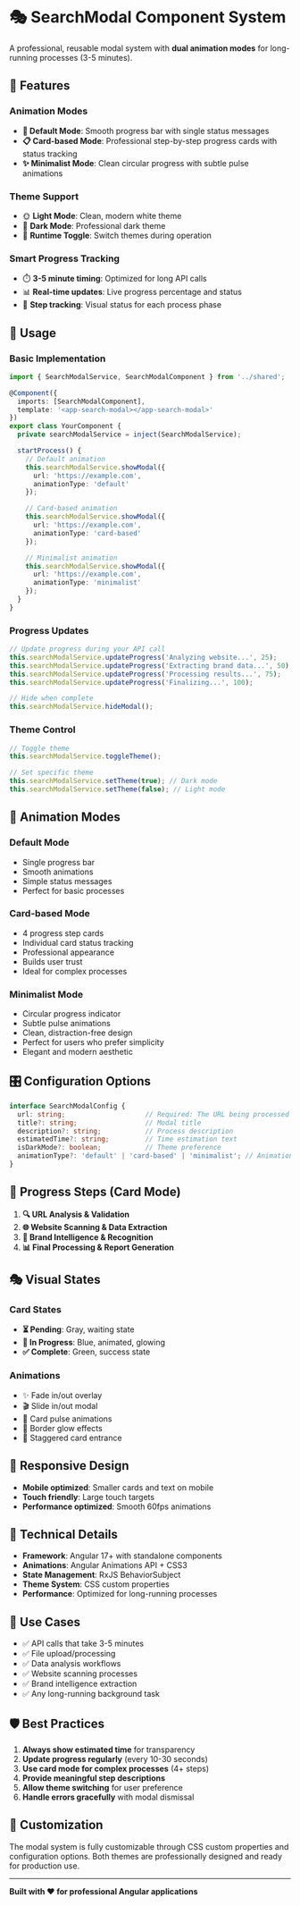 # 🎭 SearchModal Component System

A professional, reusable modal system with **dual animation modes** for long-running processes (3-5 minutes).

## 🚀 Features

### **Animation Modes**
- **🎯 Default Mode**: Smooth progress bar with single status messages
- **📋 Card-based Mode**: Professional step-by-step progress cards with status tracking
- **✨ Minimalist Mode**: Clean circular progress with subtle pulse animations

### **Theme Support**
- 🌞 **Light Mode**: Clean, modern white theme
- 🌙 **Dark Mode**: Professional dark theme
- 🔄 **Runtime Toggle**: Switch themes during operation

### **Smart Progress Tracking**
- ⏱️ **3-5 minute timing**: Optimized for long API calls
- 📊 **Real-time updates**: Live progress percentage and status
- 🎯 **Step tracking**: Visual status for each process phase

## 📱 Usage

### **Basic Implementation**

```typescript
import { SearchModalService, SearchModalComponent } from '../shared';

@Component({
  imports: [SearchModalComponent],
  template: '<app-search-modal></app-search-modal>'
})
export class YourComponent {
  private searchModalService = inject(SearchModalService);

  startProcess() {
    // Default animation
    this.searchModalService.showModal({
      url: 'https://example.com',
      animationType: 'default'
    });

    // Card-based animation  
    this.searchModalService.showModal({
      url: 'https://example.com',
      animationType: 'card-based'
    });

    // Minimalist animation
    this.searchModalService.showModal({
      url: 'https://example.com',
      animationType: 'minimalist'
    });
  }
}
```

### **Progress Updates**

```typescript
// Update progress during your API call
this.searchModalService.updateProgress('Analyzing website...', 25);
this.searchModalService.updateProgress('Extracting brand data...', 50);
this.searchModalService.updateProgress('Processing results...', 75);
this.searchModalService.updateProgress('Finalizing...', 100);

// Hide when complete
this.searchModalService.hideModal();
```

### **Theme Control**

```typescript
// Toggle theme
this.searchModalService.toggleTheme();

// Set specific theme
this.searchModalService.setTheme(true); // Dark mode
this.searchModalService.setTheme(false); // Light mode
```

## 🎨 Animation Modes

### **Default Mode**
- Single progress bar
- Smooth animations
- Simple status messages
- Perfect for basic processes

### **Card-based Mode**
- 4 progress step cards
- Individual card status tracking
- Professional appearance
- Builds user trust
- Ideal for complex processes

### **Minimalist Mode**
- Circular progress indicator
- Subtle pulse animations
- Clean, distraction-free design
- Perfect for users who prefer simplicity
- Elegant and modern aesthetic

## 🎛️ Configuration Options

```typescript
interface SearchModalConfig {
  url: string;                    // Required: The URL being processed
  title?: string;                 // Modal title
  description?: string;           // Process description
  estimatedTime?: string;         // Time estimation text
  isDarkMode?: boolean;           // Theme preference
  animationType?: 'default' | 'card-based' | 'minimalist'; // Animation mode
}
```

## 🔄 Progress Steps (Card Mode)

1. **🔍 URL Analysis & Validation**
2. **🌐 Website Scanning & Data Extraction**  
3. **🏢 Brand Intelligence & Recognition**
4. **📊 Final Processing & Report Generation**

## 🎭 Visual States

### **Card States**
- **⏳ Pending**: Gray, waiting state
- **🔄 In Progress**: Blue, animated, glowing
- **✅ Complete**: Green, success state

### **Animations**
- ✨ Fade in/out overlay
- 🎬 Slide in/out modal
- 💫 Card pulse animations
- 🌟 Border glow effects
- 🎯 Staggered card entrance

## 📱 Responsive Design

- **Mobile optimized**: Smaller cards and text on mobile
- **Touch friendly**: Large touch targets
- **Performance optimized**: Smooth 60fps animations

## 🔧 Technical Details

- **Framework**: Angular 17+ with standalone components
- **Animations**: Angular Animations API + CSS3
- **State Management**: RxJS BehaviorSubject
- **Theme System**: CSS custom properties
- **Performance**: Optimized for long-running processes

## 🎯 Use Cases

- ✅ API calls that take 3-5 minutes
- ✅ File upload/processing
- ✅ Data analysis workflows
- ✅ Website scanning processes
- ✅ Brand intelligence extraction
- ✅ Any long-running background task

## 🛡️ Best Practices

1. **Always show estimated time** for transparency
2. **Update progress regularly** (every 10-30 seconds)
3. **Use card mode for complex processes** (4+ steps)
4. **Provide meaningful step descriptions**
5. **Allow theme switching** for user preference
6. **Handle errors gracefully** with modal dismissal

## 🎨 Customization

The modal system is fully customizable through CSS custom properties and configuration options. Both themes are professionally designed and ready for production use.

---

**Built with ❤️ for professional Angular applications**